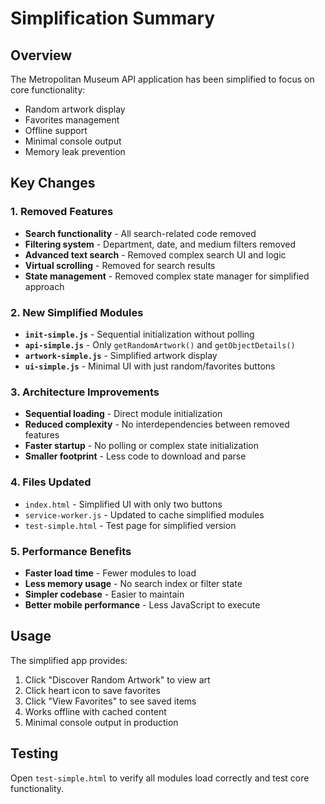 # Simplification Summary

## Overview
The Metropolitan Museum API application has been simplified to focus on core functionality:
- Random artwork display
- Favorites management  
- Offline support
- Minimal console output
- Memory leak prevention

## Key Changes

### 1. Removed Features
- **Search functionality** - All search-related code removed
- **Filtering system** - Department, date, and medium filters removed
- **Advanced text search** - Removed complex search UI and logic
- **Virtual scrolling** - Removed for search results
- **State management** - Removed complex state manager for simplified approach

### 2. New Simplified Modules
- **`init-simple.js`** - Sequential initialization without polling
- **`api-simple.js`** - Only `getRandomArtwork()` and `getObjectDetails()`
- **`artwork-simple.js`** - Simplified artwork display
- **`ui-simple.js`** - Minimal UI with just random/favorites buttons

### 3. Architecture Improvements
- **Sequential loading** - Direct module initialization
- **Reduced complexity** - No interdependencies between removed features
- **Faster startup** - No polling or complex state initialization
- **Smaller footprint** - Less code to download and parse

### 4. Files Updated
- `index.html` - Simplified UI with only two buttons
- `service-worker.js` - Updated to cache simplified modules
- `test-simple.html` - Test page for simplified version

### 5. Performance Benefits
- **Faster load time** - Fewer modules to load
- **Less memory usage** - No search index or filter state
- **Simpler codebase** - Easier to maintain
- **Better mobile performance** - Less JavaScript to execute

## Usage
The simplified app provides:
1. Click "Discover Random Artwork" to view art
2. Click heart icon to save favorites
3. Click "View Favorites" to see saved items
4. Works offline with cached content
5. Minimal console output in production

## Testing
Open `test-simple.html` to verify all modules load correctly and test core functionality.